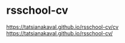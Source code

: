 # rsschool-cv
https://tatsianakaval.github.io/rsschool-cv/cv
https://tatsianakaval.github.io/rsschool-cv/
